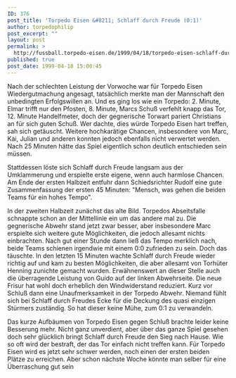 ```yaml
---
ID: 376
post_title: 'Torpedo Eisen &#8211; Schlaff durch Freude (0:1)'
author: torpedophilip
post_excerpt: ""
layout: post
permalink: >
  http://fussball.torpedo-eisen.de/1999/04/18/torpedo-eisen-schlaff-durch-freude-01/
published: true
post_date: 1999-04-18 15:00:45
---
```

Nach der schlechten Leistung der Vorwoche war für Torpedo Eisen Wiedergutmachung angesagt, tatsächlich merkte man der Mannschaft den unbedingten Erfolgswillen an. Und es ging los wie ein Torpedo: 2. Minute, Elmar trifft nur den Pfosten, 8. Minute, Marcs Schuß verfehlt knapp das Tor, 12. Minute Handelfmeter, doch der gegnerische Torwart pariert Christians an für sich guten Schuß. Wer dachte, dies würde Torpedo Eisen hart treffen, sah sich getäuscht. Weitere hochkarätige Chancen, insbesondere von Marc, Kai, Julian und anderen konnten jedoch ebenfalls nicht verwertet werden. Nach 25 Minuten hätte das Spiel eigentlich schon deutlich entschieden sein müssen.

Stattdessen löste sich Schlaff durch Freude langsam aus der Umklammerung und erspielte erste eigene, wenn auch harmlose Chancen. Am Ende der ersten Halbzeit entfuhr dann Schiedsrichter Rudolf eine gute Zusammenfassung der ersten 45 Minuten: "Mensch, was gehen die beiden Teams für ein hohes Tempo".

In der zweiten Halbzeit zunächst das alte Bild. Torpedos Abseitsfalle schnappte schon an der Mittellinie ein um das andere mal zu. Die gegnerische Abwehr stand jetzt zwar besser, aber insbesondere Marc erspielte sich weitere gute Möglichkeiten, die jedoch allesamt nichts einbrachten. Nach gut einer Stunde dann ließ das Tempo merklich nach, beide Teams schienen irgendwie mit einem 0:0 zufrieden zu sein. Doch das täuschte. In den letzten 15 Minuten wachte Schlaff durch Freude wieder richtig auf und kam zu besten Möglichkeiten, die aber allesamt von Torhüter Henning zunichte gemacht wurden. Erwähnenswert an dieser Stelle auch die überragende Leistung von Guido auf der linken Abwehrseite. Die neue Frisur hat wohl doch erheblich den Windwiderstand reduziert. Kurz vor Schluß dann eine Unaufmerksamkeit in der Torpedo Abwehr. Niemand fühlt sich bei Schlaff durch Freudes Ecke für die Deckung des quasi einzigen Stürmers zuständig. So hat dieser keine Mühe, zum 0:1 zu verwandeln.

Das kurze Aufbäumen von Torpedo Eisen gegen Schluß brachte leider keine Besserung mehr. Nicht ganz unverdient, aber über das ganze Spiel gesehen doch sehr glücklich bringt Schlaff durch Freude den Sieg nach Hause. Wie so oft wird der bestraft, der das Tor einfach nicht treffen kann. Für Torpedo Eisen wird es jetzt sehr schwer werden, noch einen der ersten beiden Plätze zu erreichen. Aber schon nächste Woche könnte man selber für eine Überraschung gut sein
